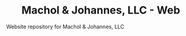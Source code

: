 <h1 align="center">
  Machol & Johannes, LLC - Web
</h1>

Website repository for Machol & Johannes, LLC